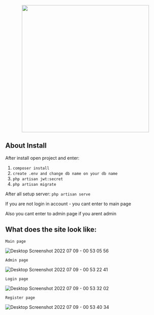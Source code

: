 <p align="center"><a href="https://laravel.com" target="_blank"><img src="https://i.pinimg.com/originals/77/0b/73/770b733954f39154d2dec704f7f3c5e0.jpg" width="400"></a></p>

## About Install

After install open project and enter:

1. <code>composer install</code>
2. <code>create .env and change db name on your db name</code>
3. <code>php artisan jwt:secret</code>
4. <code>php artisan migrate</code>

After all setup server: <code>php artisan serve</code>

If you are not login in account - you cant enter to main page

Also you cant enter to admin page if you arent admin

## What does the site look like:

<code>Main page</code>

![Desktop Screenshot 2022 07 09 - 00 53 05 56](https://user-images.githubusercontent.com/98341261/178061585-5ceaf585-7d80-472b-9c75-b919f28de840.png)

<code>Admin page</code>

![Desktop Screenshot 2022 07 09 - 00 53 22 41](https://user-images.githubusercontent.com/98341261/178062034-8664bd25-8497-4fa7-8ece-9ad1349392f1.png)

<code>Login page</code>

![Desktop Screenshot 2022 07 09 - 00 53 32 02](https://user-images.githubusercontent.com/98341261/178062040-fb3431a2-5692-4c26-a4db-a0896f70d912.png)

<code>Register page</code>

![Desktop Screenshot 2022 07 09 - 00 53 40 34](https://user-images.githubusercontent.com/98341261/178062049-6859f203-7fa6-43d0-b7ca-061d9b5b4d6f.png)
